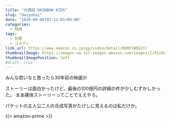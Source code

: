 ```yaml
---
title: "大誘拐 RAINBOW KIDS"
slug: "daiyukai"
date: "2020-09-06T07:12:01+09:00"
categories:
  - 映画
tags:
  - 犯罪
  - コメディ
link_url: https://www.amazon.co.jp/gp/video/detail/B00FIWQGJY/
thumbnailImage: https://images-na.ssl-images-amazon.com/images/I/91zXLlBke-L._SX300_.jpg
thumbnailImagePosition: left
#draft: true
---
```

みんな若いなと思ったら30年前の映画か
<!--more-->
ストーリーは面白かったけど、最後の100億円の詳細の件が少しむずかしかった。
まあ痛快ストーリーってことでええやろ。

パケットの主人公二人の合成写真がたけしに見えるのは私だけか。

{{< amazon-prime >}}
